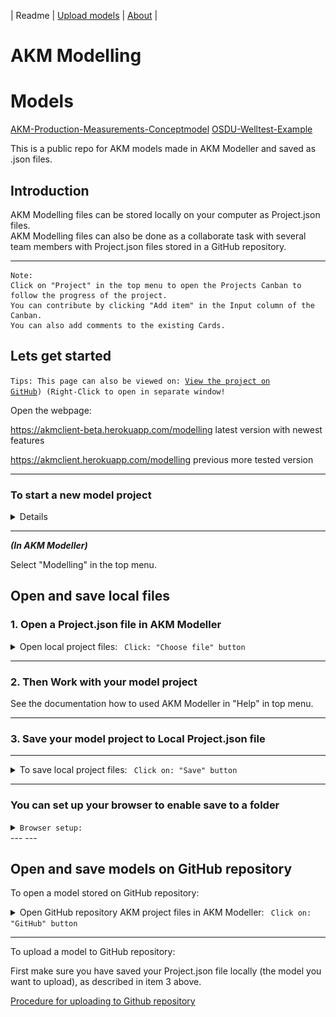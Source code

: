 | Readme | [Upload models](UploadModels.md) | [About](about.md) | 

# AKM Modelling

# Models

[AKM-Production-Measurements-Conceptmodel](http://localhost:3000/modelling?repo=Kavca/osdu-akm-models&path=production&file=AKM-Production-Measurements-Conceptmodel_PR.json)
[OSDU-Welltest-Example](http://localhost:3000/modelling?repo=Kavca/osdu-akm-models&path=production&file=OSDU-Welltest-Example_PR.json)



This is a public repo for AKM models made in AKM Modeller and saved as .json files.

## Introduction

AKM Modelling files can be stored locally on your computer as Project.json files.  
AKM Modelling files can also be done as a collaborate task with several team members with Project.json files stored in a GitHub repository.

---

    Note:
    Click on "Project" in the top menu to open the Projects Canban to follow the progress of the project. 
    You can contribute by clicking "Add item" in the Input column of the Canban. 
    You can also add comments to the existing Cards.

## Lets get started

<code>Tips: This page can also be viewed on: [View the project on GitHub](https://github.com/Kavca/osdu-akm-models)) (Right-Click to open in separate window!</code>

Open the webpage:  

<https://akmclient-beta.herokuapp.com/modelling> latest version with newest features

<https://akmclient.herokuapp.com/modelling> previous more tested version

---

### To start a new model project

<details>

Click on the GitHub button in the top menu to open the GitHub download dialog.

Fill in the dialog:

RepoOwner: "Kavca"
Repository: "kavca-akm-models"
Path: "startmodels"

Clik the "LIST MODELS" button to list the models in the repository.
Select one of the start models and click "DONE"

To rename the project, model and modelview, select the "_ADMIN_MODEL in the model dropdown menu.

- Change the name of the project object to your project name.
- Change the name of the Model object to your model name.
- Change the name of the Modelview object to your modelview name, i.e. "01-Main".

Right click the background and select "Update Project from AdminModel.

Click refresh (Blue text in the top right corner)

Now you can start modeling.

</details>

---  

***(In AKM Modeller)***

Select "Modelling" in the top menu.

## Open and save local files

### 1. Open a Project.json file in AKM Modeller

<details markdown="span"><summary markdown="span">Open local project files: <code> Click: "Choose file" button</code></summary>

Click on: Project files: "Choose file" button and select the project file you want to load (.json file).

![Choose file](./img/ChooseFile.png)

The selected file will be loaded in the AKM Modeller.

</details>

---

### 2. Then Work with your model project

See the documentation how to used AKM Modeller in "Help" in top menu.

---

### 3. Save your model project to Local Project.json file

---

<details><summary markdown="span">To save local project files: <code> Click on: "Save" button</code></summary>


To save the current project.json file Click on the "Save" button.

The file will by default be saved in Download folder as a "Projectname".json file.

</details>

---

### You can set up your browser to enable save to a folder

<details> <summary markdown="span"> <code>Browser setup:</code> </summary>

This makes it possible to overwrite the file you have loaded (you don't have to rename the model-file every time).

<code>For Chrome:</code>

Click on the three dots in upper right corner of the browser" and select "Settings" and then "Downloads" and enable the "Ask where to save each file before downloading".

<code>For Edge:</code>

Click on the three dots in upper right corner of the browser" and select "Settings" and then "Downloads" and enable the "Ask me what to do with each download".
<code>For Safari:</code>

Safari does not have the option select folder, but will download to the "Download" folder.
Downloaded files will be deleted after one day by default.


</details>
---
---

## Open and save models on GitHub repository

To open a model stored on GitHub repository:

<details><summary markdown="span">Open GitHub repository AKM project files in AKM Modeller: <code> Click on: "GitHub" button</code></summary>
..

Click on "GitHub" button to open the dialog for GitHub repository and fill in the required fields.


![GitHub dialog](img/GitHubDialog.png)


- Repository URL:  <https://api.github.com/users/UserName/repos/>

then click on: "LIST MODELS" button and then select a model in the "Select Model" dropdown list.

(The list is from the **main** branch of the repository.)

The model will be loaded in AKM Modeller.

Click on "X" button in the top right corner to close the GitHub repository select dialog.

---

</details>

---

To upload a model to GitHub repository:

First make sure you have saved your Project.json file locally (the model you want to upload), as described in item 3 above.

[Procedure for uploading to Github repository](UploadModels.md)

